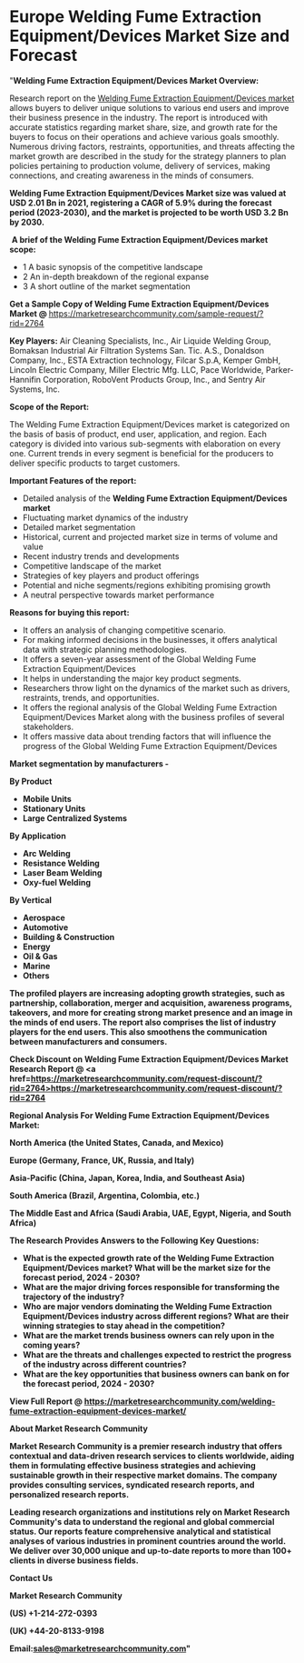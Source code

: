 # Europe Welding Fume Extraction Equipment/Devices Market Size and Forecast
"<strong>Welding Fume Extraction Equipment/Devices Market Overview:</strong>

Research report on the <a href=https://marketresearchcommunity.com/welding-fume-extraction-equipment-devices-market/>Welding Fume Extraction Equipment/Devices market</a> allows buyers to deliver unique solutions to various end users and improve their business presence in the industry. The report is introduced with accurate statistics regarding market share, size, and growth rate for the buyers to focus on their operations and achieve various goals smoothly. Numerous driving factors, restraints, opportunities, and threats affecting the market growth are described in the study for the strategy planners to plan policies pertaining to production volume, delivery of services, making connections, and creating awareness in the minds of consumers.

<strong>Welding Fume Extraction Equipment/Devices Market size was valued at USD 2.01 Bn in 2021, registering a CAGR of 5.9% during the forecast period (2023-2030), and the market is projected to be worth USD 3.2 Bn by 2030.</strong>

 <Strong>A brief of the Welding Fume Extraction Equipment/Devices market scope:</Strong>
<ul>
 <li>1  A basic synopsis of the competitive landscape</li>
 <li>2  An in-depth breakdown of the regional expanse</li>
 <li>3  A short outline of the market segmentation</li>
</ul>
<strong>Get a Sample Copy of Welding Fume Extraction Equipment/Devices Market @ </b></strong><a href=https://marketresearchcommunity.com/sample-request/?rid=2764><u>https://marketresearchcommunity.com/sample-request/?rid=2764</u></a>

<strong>Key Players:</strong> 
Air Cleaning Specialists, Inc., Air Liquide Welding Group, Bomaksan Industrial Air Filtration Systems San. Tic. A.S., Donaldson Company, Inc., ESTA Extraction technology, Filcar S.p.A, Kemper GmbH, Lincoln Electric Company, Miller Electric Mfg. LLC, Pace Worldwide, Parker-Hannifin Corporation, RoboVent Products Group, Inc., and Sentry Air Systems, Inc.

<strong>Scope of the Report:</strong>

The Welding Fume Extraction Equipment/Devices market is categorized on the basis of basis of product, end user, application, and region. Each category is divided into various sub-segments with elaboration on every one. Current trends in every segment is beneficial for the producers to deliver specific products to target customers.

<strong><b>Important Features of the report:</b></strong>
<ul>
  <li>Detailed analysis of the <strong><b>Welding Fume Extraction Equipment/Devices </b></strong><strong><b>market</b></strong></li>
  <li>Fluctuating market dynamics of the industry</li>
  <li>Detailed market segmentation</li>
  <li>Historical, current and projected market size in terms of volume and value</li>
  <li>Recent industry trends and developments</li>
  <li>Competitive landscape of the market</li>
  <li>Strategies of key players and product offerings</li>
  <li>Potential and niche segments/regions exhibiting promising growth</li>
  <li>A neutral perspective towards market performance</li>
</ul>
<strong><b>Reasons for buying this report:</b></strong>
<ul>
  <li>It offers an analysis of changing competitive scenario.</li>
  <li>For making informed decisions in the businesses, it offers analytical data with strategic planning methodologies.</li>
  <li>It offers a seven-year assessment of the Global Welding Fume Extraction Equipment/Devices</li>
  <li>It helps in understanding the major key product segments.</li>
  <li>Researchers throw light on the dynamics of the market such as drivers, restraints, trends, and opportunities.</li>
  <li>It offers the regional analysis of the Global Welding Fume Extraction Equipment/Devices Market along with the business profiles of several stakeholders.</li>
  <li>It offers massive data about trending factors that will influence the progress of the Global Welding Fume Extraction Equipment/Devices</li>
</ul>

<strong>Market segmentation by manufacturers -</strong>


<strong><strong>By Product</strong></h4>
<ul>
 	<li>Mobile Units</li>
 	<li>Stationary Units</li>
 	<li>Large Centralized Systems</li>
</ul>
<strong><strong>By Application</strong></h4>
<ul>
 	<li>Arc Welding</li>
 	<li>Resistance Welding</li>
 	<li>Laser Beam Welding</li>
 	<li>Oxy-fuel Welding</li>
</ul>
<strong><strong>By Vertical</strong></h4>
<ul>
 	<li>Aerospace</li>
 	<li>Automotive</li>
 	<li>Building &amp; Construction</li>
 	<li>Energy</li>
 	<li>Oil &amp; Gas</li>
 	<li>Marine</li>
 	<li>Others</li>
</ul>

The profiled players are increasing adopting growth strategies, such as partnership, collaboration, merger and acquisition, awareness programs, takeovers, and more for creating strong market presence and an image in the minds of end users. The report also comprises the list of industry players for the end users. This also smoothens the communication between manufacturers and consumers.

<strong><b>Check Discount on Welding Fume Extraction Equipment/Devices Market Research Report @ </b></strong><a href=https://marketresearchcommunity.com/request-discount/?rid=2764><u>https://marketresearchcommunity.com/request-discount/?rid=2764</u></a>

<strong>Regional Analysis For Welding Fume Extraction Equipment/Devices Market:</strong>

<strong>North America</strong> (the United States, Canada, and Mexico)

<strong>Europe</strong> (Germany, France, UK, Russia, and Italy)

<strong>Asia-Pacific</strong> (China, Japan, Korea, India, and Southeast Asia)

<strong>South America</strong> (Brazil, Argentina, Colombia, etc.)

<strong>The Middle East and Africa</strong> (Saudi Arabia, UAE, Egypt, Nigeria, and South Africa)

<strong>The Research Provides Answers to the Following Key Questions:</strong>
<ul>
 	<li>What is the expected growth rate of the Welding Fume Extraction Equipment/Devices market? What will be the market size for the forecast period, 2024 - 2030?</li>
 	<li>What are the major driving forces responsible for transforming the trajectory of the industry?</li>
 	<li>Who are major vendors dominating the Welding Fume Extraction Equipment/Devices industry across different regions? What are their winning strategies to stay ahead in the competition?</li>
 	<li>What are the market trends business owners can rely upon in the coming years?</li>
 	<li>What are the threats and challenges expected to restrict the progress of the industry across different countries?</li>
 	<li>What are the key opportunities that business owners can bank on for the forecast period, 2024 - 2030?</li>
</ul>

<strong>View Full Report @</strong> <a href=https://marketresearchcommunity.com/welding-fume-extraction-equipment-devices-market/>https://marketresearchcommunity.com/welding-fume-extraction-equipment-devices-market/</a>

<strong>About Market Research Community</strong>

Market Research Community is a premier research industry that offers contextual and data-driven research services to clients worldwide, aiding them in formulating effective business strategies and achieving sustainable growth in their respective market domains. The company provides consulting services, syndicated research reports, and personalized research reports.

Leading research organizations and institutions rely on Market Research Community's data to understand the regional and global commercial status. Our reports feature comprehensive analytical and statistical analyses of various industries in prominent countries around the world. We deliver over 30,000 unique and up-to-date reports to more than 100+ clients in diverse business fields.

<strong>Contact Us</strong>

<strong>Market Research Community</strong>

(US) +1-214-272-0393

(UK) +44-20-8133-9198

<strong>Email:</strong>sales@marketresearchcommunity.com"
